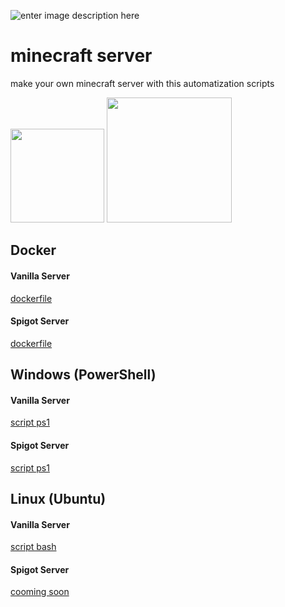 ![enter image description here](https://www.minecraft.net/etc.clientlibs/minecraft/clientlibs/main/resources/img/header/logo.png)
# minecraft server
make your own minecraft server with this automatization scripts
<div>
<img  src="https://cdn.pixabay.com/photo/2013/07/12/19/25/minecraft-154749_960_720.png" height="150px">
<img  src="https://www.exa.unicen.edu.ar/sites/default/files/docker-logo.png" width="200px">
</div>
  

## Docker

#### Vanilla Server
[dockerfile](https://github.com/lukaneco/minecraft-server/blob/master/docker/minecreaft.vanilla.docker.dockerfile)
#### Spigot Server
[dockerfile](https://github.com/lukaneco/minecraft-server/blob/master/docker/minecreaft.spigot.docker.dockerfile)

## Windows (PowerShell)

#### Vanilla Server
[script ps1](https://github.com/lukaneco/minecraft-server/blob/master/windows/minecreaft.vanilla.windows.ps1)
#### Spigot Server
[script ps1](https://github.com/lukaneco/minecraft-server/blob/master/windows/minecreaft.spigot.windows.ps1)

## Linux (Ubuntu)

#### Vanilla Server
[script bash](https://github.com/lukaneco/minecraft-server/blob/master/linux/minecreaft.spigot.linux.sh)
#### Spigot Server
[cooming soon](https://github.com/lukaneco/minecraft-server/blob/master/linux/minecreaft.vanilla.linux.sh)
<!--stackedit_data:
eyJoaXN0b3J5IjpbMTk2NDA1NDE5NiwtMTE0NTQ0Mzg2MiwtMj
A1MzUyMTQzNSwyMzA4NjM5NjEsMTg4MzczNjcyNCwxMzQ0MDg2
OTIyXX0=
-->